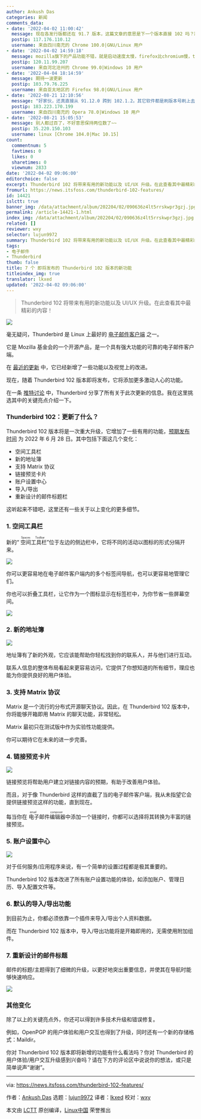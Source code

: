 ```yaml
---
author: Ankush Das
categories: 新闻
comments_data:
- date: '2022-04-02 11:00:42'
  message: 现在各发行版都还在 91.7 版本，这篇文章的意思是下一个版本直接 102 吗？跨度也太大了吧。
  postip: 117.176.110.12
  username: 来自四川南充的 Chrome 100.0|GNU/Linux 用户
- date: '2022-04-02 14:59:18'
  message: mozilla旗下的产品功能不错，就是启动速度太慢，firefox比chromium慢，thunderbird启动也慢。
  postip: 120.11.99.207
  username: 来自河北沧州的 Chrome 99.0|Windows 10 用户
- date: '2022-04-04 18:14:59'
  message: 期待一波更新
  postip: 103.79.76.225
  username: 来自亚太地区的 Firefox 98.0|GNU/Linux 用户
- date: '2022-08-21 12:10:56'
  message: "好家伙，还真直接从 91.12.0 跨到 102.1.2。其它软件都是刷版本号刷上去，这直接跳跃式版本号。<br />\r\n<br />\r\ngithub.com/archlinux/svntogit-packages/commits/packages/thunderbird/trunk"
  postip: 183.223.170.199
  username: 来自四川南充的 Opera 78.0|Windows 10 用户
- date: '2022-08-21 15:05:53'
  message: 别人都过百了，不好意思保持两位数了~~
  postip: 35.220.150.103
  username: linux [Chrome 104.0|Mac 10.15]
count:
  commentnum: 5
  favtimes: 0
  likes: 0
  sharetimes: 0
  viewnum: 2833
date: '2022-04-02 09:06:00'
editorchoice: false
excerpt: Thunderbird 102 将带来有用的新功能以及 UI/UX 升级。在此查看其中最精彩的内容！
fromurl: https://news.itsfoss.com/thunderbird-102-features/
id: 14421
islctt: true
banner_img: /data/attachment/album/202204/02/090636z4lt5rrskwpr3gzj.jpg
permalink: /article-14421-1.html
index_img: /data/attachment/album/202204/02/090636z4lt5rrskwpr3gzj.jpg.thumb.jpg
related: []
reviewer: wxy
selector: lujun9972
summary: Thunderbird 102 将带来有用的新功能以及 UI/UX 升级。在此查看其中最精彩的内容！
tags:
- 电子邮件
- Thunderbird
thumb: false
title: 7 个 即将发布的 Thunderbird 102 版本的新功能
titleindex_img: true
translator: lkxed
updated: '2022-04-02 09:06:00'
---
```



> 
> Thunderbird 102 将带来有用的新功能以及 UI/UX 升级。在此查看其中最精彩的内容！
> 
> 
> 


![](/data/attachment/album/202204/02/090636z4lt5rrskwpr3gzj.jpg)


毫无疑问，Thunderbird 是 Linux 上最好的 [电子邮件客户端](https://itsfoss.com/best-email-clients-linux/) 之一。


它是 Mozilla 基金会的一个开源产品，是一个具有强大功能的可靠的电子邮件客户端。


在 [最近的更新](https://news.itsfoss.com/thunderbird-91-release/) 中，它已经新增了一些功能以及视觉上的改进。


现在，随着 Thunderbird 102 版本即将发布，它将添加更多激动人心的功能。


在一条 [推特讨论](https://twitter.com/mozthunderbird/status/1508662633292959747) 中，Thunderbird 分享了所有关于此次更新的信息。我在这里挑选其中的关键亮点介绍一下。


### Thunderbird 102：更新了什么？


Thunderbird 102 版本将是一次重大升级，它增加了一些有用的功能，[预期发布时间](https://thunderbird.toindex_imgbox.com/groups/planning/Tba7050ab1a565370-M100ace32c2769d192ef79e55/whats-coming-in-thunderbird-102) 为 2022 年 6 月 28 日。其中包括下面这几个变化：


* 空间工具栏
* 新的地址簿
* 支持 Matrix 协议
* 链接预览卡片
* 账户设置中心
* 导入/导出
* 重新设计的邮件标题栏


这听起来不错吧，这里还有一些关于以上变化的更多细节。


### 1. 空间工具栏


新的“<ruby> 空间工具栏 <rt>  Spaces Toolbar </rt></ruby>”位于左边的侧边栏中，它将不同的活动以图标的形式分隔开来。


![](/data/attachment/album/202204/02/090636c7jeqi7jqjfy0z71.jpg)


你可以更容易地在电子邮件客户端内的多个标签间导航，也可以更容易地管理它们。


你也可以折叠工具栏，让它作为一个图标显示在标签栏中，为你节省一些屏幕空间。


![](/data/attachment/album/202204/02/090637mgaqzfsasabsyafv.jpg)


### 2. 新的地址簿


![](/data/attachment/album/202204/02/090638oluzkeao86khkhad.jpg)


地址簿有了新的外观，它应该能帮助你轻松找到你的联系人，并与他们进行互动。


联系人信息的整体布局看起来更容易访问，它提供了你想知道的所有细节，理应也能为你提供良好的用户体验。


### 3. 支持 Matrix 协议


Matrix 是一个流行的分布式开源聊天协议。因此，在 Thunderbird 102 版本中，你将能够开箱即用 Matrix 的聊天功能，非常轻松。


Matrix 最初只在测试版中作为实验性功能提供。


你可以期待它在未来的进一步完善。


### 4. 链接预览卡片


![](/data/attachment/album/202204/02/090638drwprqwm6grzqmb0.jpg)


链接预览将帮助用户建立对链接内容的预期，有助于改善用户体验。


而且，对于像 Thunderbird 这样的直截了当的电子邮件客户端，我从未指望它会提供链接预览这样的功能，直到现在。


每当你在<ruby> 电子邮件编辑器 <rt>  email composer </rt></ruby>中添加一个链接时，你都可以选择将其转换为丰富的链接预览。


### 5. 账户设置中心


![](/data/attachment/album/202204/02/090639cer6b48mwjezzl4e.jpg)


对于任何服务/应用程序来说，有一个简单的设置过程都是极其重要的。


Thunderbird 102 版本改进了所有账户设置功能的体验，如添加账户、管理日历、导入配置文件等。


### 6. 默认的导入/导出功能


到目前为止，你都必须依靠一个插件来导入/导出个人资料数据。


而在 Thunderbird 102 版本中，导入/导出功能将是开箱即用的，无需使用附加组件。


### 7. 重新设计的邮件标题


邮件的标题/主题得到了细微的升级，以更好地突出重要信息，并使其在导航时能够快速响应。


![](/data/attachment/album/202204/02/090639eq6xrg0gu4ireqqr.jpg)


### 其他变化


除了以上的关键亮点外，你还可以得到许多技术升级和错误修复。


例如，OpenPGP 的用户体验和用户交互也得到了升级，同时还有一个新的存储格式：Maildir。


你对 Thunderbird 102 版本即将新增的功能有什么看法吗？你对 Thunderbird 的用户体验/用户交互升级感到兴奋吗？请在下方的评论区中说说你的想法，或只是简单说声“谢谢”。




---


via: <https://news.itsfoss.com/thunderbird-102-features/>


作者：[Ankush Das](https://news.itsfoss.com/author/ankush/) 选题：[lujun9972](https://github.com/lujun9972) 译者：[lkxed](https://github.com/lkxed) 校对：[wxy](https://github.com/wxy)


本文由 [LCTT](https://github.com/LCTT/TranslateProject) 原创编译，[Linux中国](https://linux.cn/) 荣誉推出